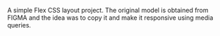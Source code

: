 
A simple Flex CSS layout project.
The original model is obtained from FIGMA and the idea was to copy it and make it responsive using media queries. 
